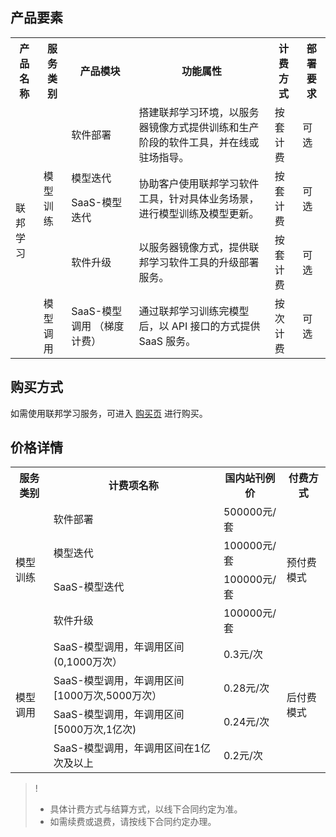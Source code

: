 ## 产品要素
<table>
<tr><th>产品名称</th><th>服务类别</th><th>产品模块</th><th>功能属性</th><th>计费方式</th><th>部署要求</th></tr>
<tr><td rowspan="6">联邦学习</td><td rowspan="4"> 模型训练</td><td>软件部署</td><td>搭建联邦学习环境，以服务器镜像方式提供训练和生产阶段的软件工具，并在线或驻场指导。</td><td>按套计费</td><td>可选</td></tr>
<tr><td>模型迭代</td><td  rowspan="2">协助客户使用联邦学习软件工具，针对具体业务场景，进行模型训练及模型更新。</td><td  rowspan="2">按套计费</td><td  rowspan="2">可选</td></tr>
<tr><td>SaaS-模型迭代</td></tr>
<tr><td>软件升级</td><td>以服务器镜像方式，提供联邦学习软件工具的升级部署服务。</td><td>按套计费</td><td>可选</td></tr>
<tr><td rowspan="2">模型调用</td><td >SaaS-模型调用
（梯度计费）</td><td>通过联邦学习训练完模型后，以 API 接口的方式提供 SaaS 服务。</td><td >按次计费</td><td >可选</td></tr>

</table>

## 购买方式
如需使用联邦学习服务，可进入 [购买页](https://buy.cloud.tencent.com/p_fl) 进行购买。
## 价格详情
<table>
<tr><th>服务类别</th><th>计费项名称</th><th>国内站刊例价</th><th>付费方式</th></tr>
<tr><td rowspan="4"> 模型训练</td><td>软件部署</td><td>500000元/套</td><td rowspan="4"> 预付费模式</td></tr>
<tr><td>模型迭代</td><td>100000元/套</td></tr>
<tr><td>SaaS-模型迭代</td><td>100000元/套</td></tr>
<tr><td>软件升级</td><td>100000元/套</td></tr>
<tr><td rowspan="4">模型调用</td><td>SaaS-模型调用，年调用区间 (0,1000万次）
</td><td>0.3元/次</td><td rowspan="4"> 后付费模式</td></tr>
<tr><td>SaaS-模型调用，年调用区间 [1000万次,5000万次）</td><td>0.28元/次</td></tr>
<tr><td>SaaS-模型调用，年调用区间 [5000万次,1亿次)</td><td>0.24元/次</td></tr>
<tr><td>SaaS-模型调用，年调用区间在1亿次及以上</td><td>0.2元/次</td></tr>
</table>

>!
>- 具体计费方式与结算方式，以线下合同约定为准。
>- 如需续费或退费，请按线下合同约定办理。

